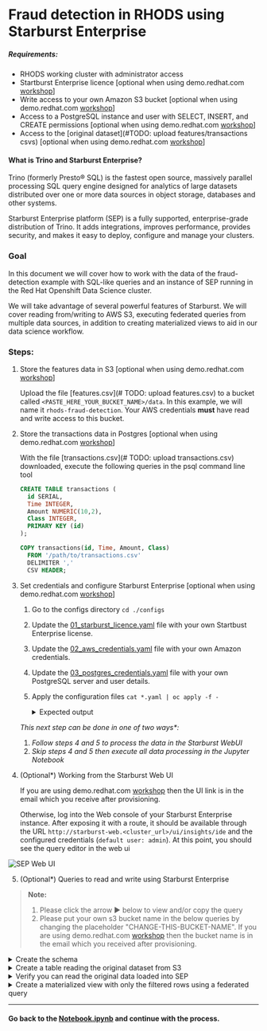 # Fraud detection in RHODS using Starburst Enterprise

##### Requirements:

- RHODS working cluster with administrator access
- Startburst Enterprise licence [optional when using demo.redhat.com [workshop](https://demo.redhat.com/catalog?item=babylon-catalog-prod/sandboxes-gpte.ocp4-workshop-fraud-detection.prod&utm_source=webapp&utm_medium=share-link)]
- Write access to your own Amazon S3 bucket [optional when using demo.redhat.com [workshop](https://demo.redhat.com/catalog?item=babylon-catalog-prod/sandboxes-gpte.ocp4-workshop-fraud-detection.prod&utm_source=webapp&utm_medium=share-link)]
- Access to a PostgreSQL instance and user with SELECT, INSERT, and CREATE permissions [optional when using demo.redhat.com [workshop](https://demo.redhat.com/catalog?item=babylon-catalog-prod/sandboxes-gpte.ocp4-workshop-fraud-detection.prod&utm_source=webapp&utm_medium=share-link)]
- Access to the [original dataset](#TODO: upload features/transactions csvs) [optional when using demo.redhat.com [workshop](https://demo.redhat.com/catalog?item=babylon-catalog-prod/sandboxes-gpte.ocp4-workshop-fraud-detection.prod&utm_source=webapp&utm_medium=share-link)]

#### What is Trino and Starburst Enterprise?

Trino (formerly Presto® SQL) is the fastest open source, massively parallel
processing SQL query engine designed for analytics of large datasets distributed
over one or more data sources in object storage, databases and other systems.

Starburst Enterprise platform (SEP) is a fully supported, enterprise-grade
distribution of Trino. It adds integrations, improves performance, provides
security, and makes it easy to deploy, configure and manage your clusters.

### Goal

In this document we will cover how to work with the data of the fraud-detection
example with SQL-like queries and an instance of SEP running in the Red Hat
Openshift Data Science cluster.

We will take advantage of several powerful features of Starburst. We will cover reading from/writing to AWS S3, executing federated queries from multiple data sources, in addition to creating materialized views to aid in our data science workflow.

### Steps:

1. Store the features data in S3 [optional when using demo.redhat.com [workshop](https://demo.redhat.com/catalog?item=babylon-catalog-prod/sandboxes-gpte.ocp4-workshop-fraud-detection.prod&utm_source=webapp&utm_medium=share-link)]

    Upload the
file [features.csv](# TODO: upload features.csv)
to a bucket called `<PASTE_HERE_YOUR_BUCKET_NAME>/data`. In this example, we will name it `rhods-fraud-detection`.
Your AWS credentials **must** have read and write access to this bucket.

2. Store the transactions data in Postgres [optional when using demo.redhat.com [workshop](https://demo.redhat.com/catalog?item=babylon-catalog-prod/sandboxes-gpte.ocp4-workshop-fraud-detection.prod&utm_source=webapp&utm_medium=share-link)]

    With the file [transactions.csv](# TODO: upload transactions.csv) downloaded, execute the following queries in the psql command line tool

    ```sql
    CREATE TABLE transactions (
      id SERIAL,
      Time INTEGER,
      Amount NUMERIC(10,2),
      Class INTEGER,
      PRIMARY KEY (id)
    );
    ```
    ```sql
    COPY transactions(id, Time, Amount, Class)
      FROM '/path/to/transactions.csv'
      DELIMITER ','
      CSV HEADER;
    ```

3. Set credentials and configure Starburst Enterprise [optional when using demo.redhat.com [workshop](https://demo.redhat.com/catalog?item=babylon-catalog-prod/sandboxes-gpte.ocp4-workshop-fraud-detection.prod&utm_source=webapp&utm_medium=share-link)]


    1. Go to the configs directory `cd ./configs`
    2. Update the [01_starburst_licence.yaml](configs/01_starburst_licence.yaml) file with your own Startbust Enterprise license. 
    3. Update the [02_aws_credentials.yaml](configs/02_aws_credentials.yaml) file with your own Amazon credentials.
    4. Update the [03_postgres_credentials.yaml](configs/03_postgres_credentials.yaml) file with your own PostgreSQL server and user details.
    5. Apply the configuration files `cat *.yaml | oc apply -f -`
        <details>
            <summary>Expected output</summary>
        
        ```bash
        $: cat *.yaml | oc apply -f -
        secret/starburstdata created
        secret/aws-credentials created
        secret/postgres-credentials created
        starburstenterprise.charts.starburstdata.com/starburstenterprise created
        starbursthive.charts.starburstdata.com/starbursthive created
        route.route.openshift.io/starburst-web created
        ```
        </details>


    *This next step can be done in one of two ways\*:*
    1. *Follow steps 4 and 5 to process the data in the Starburst WebUI*
    2. *Skip steps 4 and 5 then execute all data processing in the Jupyter Notebook*

4. (Optional\*) Working from the Starburst Web UI

    If you are using demo.redhat.com [workshop](https://demo.redhat.com/catalog?item=babylon-catalog-prod/sandboxes-gpte.ocp4-workshop-fraud-detection.prod&utm_source=webapp&utm_medium=share-link) then the UI link is in the email which you receive after provisioning.

    Otherwise, log into the Web console of your Starburst Enterprise instance. After exposing it
    with a route, it should be available through the URL `http://starburst-web.<cluster_url>/ui/insights/ide`
    and the configured credentials (`default user: admin`). At this point, you should see the query editor in the web ui

<!-- # TODO: update webui.png to include postgres catalog inc luster explorer -->
![SEP Web UI](./images/sep_webui.png)

5. (Optional\*) Queries to read and write using Starburst Enterprise
> **Note:** 
> 1. Please click the arrow &#x25B6; below to view and/or copy the query
> 2. Please put your own s3 bucket name in the below queries by changing the placeholder "CHANGE-THIS-BUCKET-NAME". If you are using demo.redhat.com [workshop](https://demo.redhat.com/catalog?item=babylon-catalog-prod/sandboxes-gpte.ocp4-workshop-fraud-detection.prod&utm_source=webapp&utm_medium=share-link) then the bucket name is in the email which you received after provisioning.

<details>
    <summary>Create the schema</summary>

```SQL
CREATE SCHEMA s3.fraud WITH (location = 's3a://CHANGE-THIS-BUCKET-NAME/data');
```
</details>

<details>
    <summary>Create a table reading the original dataset from S3</summary>

```SQL
CREATE TABLE IF NOT EXISTS s3.fraud.features
(
    id       VARCHAR,
    v1       VARCHAR,
    v2       VARCHAR,
    v3       VARCHAR,
    v4       VARCHAR,
    v5       VARCHAR,
    v6       VARCHAR,
    v7       VARCHAR,
    v8       VARCHAR,
    v9       VARCHAR,
    v10      VARCHAR,
    v11      VARCHAR,
    v12      VARCHAR,
    v13      VARCHAR,
    v14      VARCHAR,
    v15      VARCHAR,
    v16      VARCHAR,
    v17      VARCHAR,
    v18      VARCHAR,
    v19      VARCHAR,
    v20      VARCHAR,
    v21      VARCHAR,
    v22      VARCHAR,
    v23      VARCHAR,
    v24      VARCHAR,
    v25      VARCHAR,
    v26      VARCHAR,
    v27      VARCHAR,
    v28      VARCHAR
) WITH ( 
    external_location = 's3a://CHANGE-THIS-BUCKET-NAME/data/',
    skip_header_line_count = 1,
    format = 'csv'
);
```

</details>

<details>
    <summary> Verify you can read the original data loaded into SEP</summary>

```SQL
SELECT * FROM s3.fraud.features;
```

<!-- # TODO: update reading.png with postgres catalog -->
![SEP Web UI](./images/sep_webui_reading.png)
</details>

<details>
    <summary>Create a materialized view with only the filtered rows using a federated query</summary>

```SQL
CREATE MATERIALIZED VIEW s3.fraud.data AS
WITH
  t1 AS (
      SELECT * FROM s3.fraud.features
          WHERE v1  != ''
            AND v2  != ''
            AND v3  != ''
            AND v4  != ''
            AND v5  != ''
            AND v6  != ''
            AND v7  != ''
            AND v8  != ''
            AND v9  != ''
            AND v10 != ''
            AND v11 != ''
            AND v12 != ''
            AND v13 != ''
            AND v14 != ''
            AND v15 != ''
            AND v16 != ''
            AND v17 != ''
            AND v18 != ''
            AND v19 != ''
            AND v20 != ''
            AND v21 != ''
            AND v22 != ''
            AND v23 != ''
            AND v24 != ''
            AND v25 != ''
            AND v26 != ''
            AND v27 != ''
            AND v28 != ''
    ),
  t2 AS (
      SELECT id, time, amount, class FROM postgres.public.transactions
      WHERE amount IS NOT NULL AND class IS NOT NULL
      )
SELECT t1.*, t2.time, t2.amount, t2.class
FROM t1
JOIN t2 ON t1.id = CAST(t2.id AS varchar);
```

<!-- # TODO: add option to write to S3 from the Materialized View -->
<!-- ![SEP Web UI](./images/sep_webui_writing.png)

> **Note:** This query might take some minutes depending on the network between
> RHODS and the AWS S3 bucket. -->

</details>

<!-- **Result:** Now you can verify that the S3 bucket `rhods-fraud-detection/clean`, 
contains a new file with fewer rows than the original source.

![S3 Clean csv file](./images/s3_clean_csv_file.png) -->

---

#### Go back to the [Notebook.ipynb](./Notebook.ipynb) and continue with the process.
